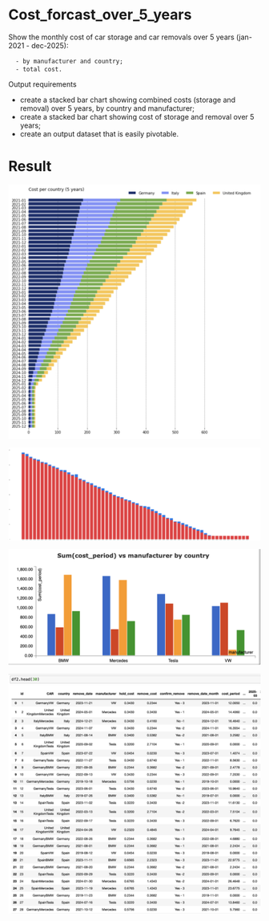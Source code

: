 # Cost_forcast_over_5_years
Show the monthly cost of car storage and car removals over 5 years (jan-2021 - dec-2025):

      - by manufacturer and country;
      - total cost.
      
Output requirements 
- create a stacked bar chart showing combined costs (storage and removal) over 5 years, by country and manufacturer;
- create a stacked bar chart showing cost of storage and removal over 5 years;
- create an output dataset that is easily pivotable. 

# Result

![](chart1.png)

![](chart2.png)

![](chart3.png)

![](df.png)

